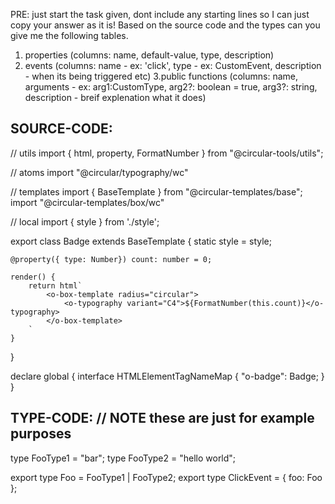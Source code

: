PRE: just start the task given, dont include any starting lines so I can just copy your answer as it is!
 Based on the source code and the types can you give me the following tables. 
1. properties (columns: name, default-value, type, description) 
2. events (columns: name - ex: 'click', type - ex: CustomEvent<ClickEvent>, description - when its being triggered etc) 
3.public functions (columns: name, arguments - ex: arg1:CustomType, arg2?: boolean = true, arg3?: string, description - breif explenation what it does)

## SOURCE-CODE:
 // utils 
import { html, property, FormatNumber } from "@circular-tools/utils";

// atoms
import "@circular/typography/wc"

// templates
import { BaseTemplate } from "@circular-templates/base";
import "@circular-templates/box/wc"

// local 
import { style } from './style';

export class Badge extends BaseTemplate {
    static style = style;

    @property({ type: Number}) count: number = 0;

    render() {
        return html`
            <o-box-template radius="circular">
                <o-typography variant="C4">${FormatNumber(this.count)}</o-typography>
            </o-box-template>
        `
    }
}


declare global {
    interface HTMLElementTagNameMap {
        "o-badge": Badge;
    }
}

## TYPE-CODE: // NOTE these are just for example purposes
type FooType1 = "bar";
type FooType2 = "hello world";

export type Foo = FooType1 | FooType2;
export type ClickEvent = { foo: Foo };